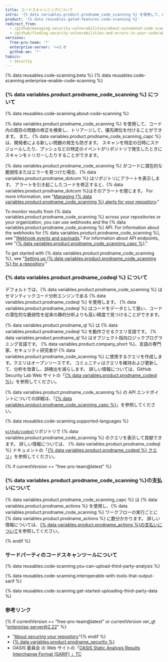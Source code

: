 ```yaml
---
title: コードスキャンニングについて
intro: '{% data variables.product.prodname_code_scanning %} を使用して、{% data variables.product.prodname_dotcom %} 上のプロジェクトのコードからセキュリティの脆弱性とエラーを見つけることができます。'
product: '{% data reusables.gated-features.code-scanning %}'
redirect_from:
  - /github/managing-security-vulnerabilities/about-automated-code-scanning
  - /github/finding-security-vulnerabilities-and-errors-in-your-code/about-code-scanning
versions:
  free-pro-team: '*'
  enterprise-server: '>=3.0'
  github-ae: '*'
topics:
  - Security
---
```


{% data reusables.code-scanning.beta %}
{% data reusables.code-scanning.enterprise-enable-code-scanning %}

### {% data variables.product.prodname_code_scanning %} について

{% data reusables.code-scanning.about-code-scanning %}

{% data variables.product.prodname_code_scanning %} を使用して、コード内の既存の問題の修正を検索し、トリアージして、優先順位を付けることができます。 また、{% data variables.product.prodname_code_scanning_capc %} は、開発者による新しい問題の発生も防ぎます。 スキャンを特定の日時にスケジュールしたり、プッシュなどの特定のイベントがリポジトリで発生したときにスキャンをトリガーしたりすることができます。

{% data variables.product.prodname_code_scanning %} がコードに潜在的な脆弱性またはエラーを見つけた場合、{% data variables.product.prodname_dotcom %} はリポジトリにアラートを表示します。 アラートを引き起こしたコードを修正すると、{% data variables.product.prodname_dotcom %}はそのアラートを閉じます。 For more information, see "[Managing {% data variables.product.prodname_code_scanning %} alerts for your repository](/code-security/secure-coding/managing-code-scanning-alerts-for-your-repository)."

To monitor results from {% data variables.product.prodname_code_scanning %} across your repositories or your organization, you can use webhooks and the {% data variables.product.prodname_code_scanning %} API. For information about the webhooks for {% data variables.product.prodname_code_scanning %}, see "[Webhook events and payloads](/developers/webhooks-and-events/webhook-events-and-payloads#code_scanning_alert)." For information about API endpoints, see  "[{% data variables.product.prodname_code_scanning_capc %}](/rest/reference/code-scanning)."

To get started with {% data variables.product.prodname_code_scanning %}, see "[Setting up {% data variables.product.prodname_code_scanning %} for a repository](/code-security/secure-coding/setting-up-code-scanning-for-a-repository)."

### {% data variables.product.prodname_codeql %} について

デフォルトでは、{% data variables.product.prodname_code_scanning %} はセマンティックコード分析エンジンである {% data variables.product.prodname_codeql %} を使用します。 {% data variables.product.prodname_codeql %} はコードをデータとして扱い、コードの潜在的な脆弱性を従来の静的分析よりも高い精度で見つけることができます。

{% data variables.product.prodname_ql %} は {% data variables.product.prodname_codeql %} を動作させるクエリ言語です。 {% data variables.product.prodname_ql %} はオブジェクト指向ロジックプログラミング言語です。 {% data variables.product.company_short %}、言語の専門家、セキュリティ研究者が {% data variables.product.prodname_code_scanning %} に使用するクエリを作成します。クエリはオープンソースです。 コミュニティはクエリを維持および更新して、分析を改善し、誤検出を減らします。 詳しい情報については、GitHub Security Lab Web サイトの「[{% data variables.product.prodname_codeql %}](https://securitylab.github.com/tools/codeql)」を参照してください。

{% data variables.product.prodname_code_scanning %} の API エンドポイントについての詳細は、「[{% data variables.product.prodname_code_scanning_capc %}](http://developer.github.com/v3/code-scanning)」を参照してください。

{% data reusables.code-scanning.supported-languages %}

[`github/codeql`](https://github.com/github/codeql)リポジトリで {% data variables.product.prodname_code_scanning %} のクエリを表示して貢献できます。 詳しい情報については、 {% data variables.product.prodname_codeql %} ドキュメントの「[{% data variables.product.prodname_codeql %} クエリ](https://codeql.github.com/docs/writing-codeql-queries/codeql-queries/)」を参照してください。

{% if currentVersion == "free-pro-team@latest" %}

### {% data variables.product.prodname_code_scanning %}の支払いについて

{% data variables.product.prodname_code_scanning_capc %} は {% data variables.product.prodname_actions %} を使用し、{% data variables.product.prodname_code_scanning %} ワークフローの実行ごとに {% data variables.product.prodname_actions %} に数分かかります。 詳しい情報については、[{% data variables.product.prodname_actions %}の支払いについて](/github/setting-up-and-managing-billing-and-payments-on-github/about-billing-for-github-actions)を参照してください。

{% endif %}

### サードパーティのコードスキャンツールについて

{% data reusables.code-scanning.you-can-upload-third-party-analysis %}

{% data reusables.code-scanning.interoperable-with-tools-that-output-sarif %}

{% data reusables.code-scanning.get-started-uploading-third-party-data %}

### 参考リンク

{% if currentVersion == "free-pro-team@latest" or currentVersion ver_gt "enterprise-server@2.22" %}
- "[About securing your repository](/github/administering-a-repository/about-securing-your-repository)"{% endif %}
- [{% data variables.product.prodname_security %}](https://securitylab.github.com/)
- OASIS 委員会 の Web サイトの「[OASIS Static Analysis Results Interchange Format (SARIF) 」TC](https://www.oasis-open.org/committees/tc_home.php?wg_abbrev=sarif)
